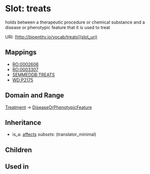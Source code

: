 # Slot: treats


holds between a therapeutic procedure or chemical substance and a disease or phenotypic feature that it is used to treat

URI: [http://bioentity.io/vocab/treats](slot_uri)
## Mappings

 * [RO:0002606](http://purl.obolibrary.org/obo/RO_0002606)
 * [RO:0003307](http://purl.obolibrary.org/obo/RO_0003307)
 * [SEMMEDDB:TREATS](http://purl.obolibrary.org/obo/SEMMEDDB_TREATS)
 * [WD:P2175](http://purl.obolibrary.org/obo/WD_P2175)
## Domain and Range

[Treatment](Treatment.md) -> [DiseaseOrPhenotypicFeature](DiseaseOrPhenotypicFeature.md)
## Inheritance

 *  is_a: [affects](affects.md) *subsets*: (translator_minimal)
## Children

## Used in

